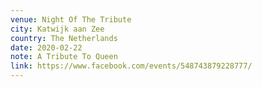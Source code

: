 ```yaml
---
venue: Night Of The Tribute
city: Katwijk aan Zee
country: The Netherlands
date: 2020-02-22
note: A Tribute To Queen
link: https://www.facebook.com/events/548743879228777/
---
```

